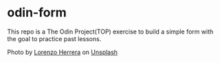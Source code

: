 # odin-form

This repo is a The Odin Project(TOP) exercise to build a simple form with the goal to practice past lessons.

Photo by <a href="https://unsplash.com/@lorenzoherrera?utm_source=unsplash&utm_medium=referral&utm_content=creditCopyText">Lorenzo Herrera</a> on <a href="https://unsplash.com/photos/p0j-mE6mGo4?utm_source=unsplash&utm_medium=referral&utm_content=creditCopyText">Unsplash</a>
  